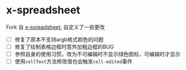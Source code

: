 # x-spreadsheet

Fork 自 [x-soreadsheet](https://github.com/myliang/x-spreadsheet), 自定义了一些更改

- [ ] 修复了原本不支持argb格式颜色的问题
- [ ] 修复了绘制表格边框时意外加粗边框的BUG
- [ ] 参照自身的使用习惯，改为不可编辑时不显示绿色图标，可编辑时才显示
- [ ] 使用`cellText`方法修改值也会触发`cell-edited`事件
